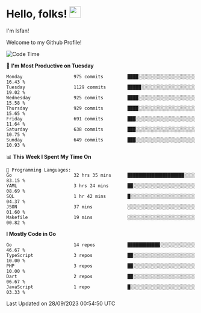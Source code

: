 # Hello, folks! <img src="https://raw.githubusercontent.com/MartinHeinz/MartinHeinz/master/wave.gif" width="30px" height="30px" />

I'm Isfan!

Welcome to my Github Profile!

<!--START_SECTION:waka-->
![Code Time](http://img.shields.io/badge/Code%20Time-2%2C938%20hrs%2045%20mins-blue)

📅 **I'm Most Productive on Tuesday** 

```text
Monday                   975 commits         ████░░░░░░░░░░░░░░░░░░░░░   16.43 % 
Tuesday                  1129 commits        █████░░░░░░░░░░░░░░░░░░░░   19.02 % 
Wednesday                925 commits         ████░░░░░░░░░░░░░░░░░░░░░   15.58 % 
Thursday                 929 commits         ████░░░░░░░░░░░░░░░░░░░░░   15.65 % 
Friday                   691 commits         ███░░░░░░░░░░░░░░░░░░░░░░   11.64 % 
Saturday                 638 commits         ███░░░░░░░░░░░░░░░░░░░░░░   10.75 % 
Sunday                   649 commits         ███░░░░░░░░░░░░░░░░░░░░░░   10.93 % 
```


📊 **This Week I Spent My Time On** 

```text
💬 Programming Languages: 
Go                       32 hrs 35 mins      █████████████████████░░░░   83.15 % 
YAML                     3 hrs 24 mins       ██░░░░░░░░░░░░░░░░░░░░░░░   08.69 % 
SQL                      1 hr 42 mins        █░░░░░░░░░░░░░░░░░░░░░░░░   04.37 % 
JSON                     37 mins             ░░░░░░░░░░░░░░░░░░░░░░░░░   01.60 % 
Makefile                 19 mins             ░░░░░░░░░░░░░░░░░░░░░░░░░   00.82 % 
```

**I Mostly Code in Go** 

```text
Go                       14 repos            ████████████░░░░░░░░░░░░░   46.67 % 
TypeScript               3 repos             ██░░░░░░░░░░░░░░░░░░░░░░░   10.00 % 
PHP                      3 repos             ██░░░░░░░░░░░░░░░░░░░░░░░   10.00 % 
Dart                     2 repos             ██░░░░░░░░░░░░░░░░░░░░░░░   06.67 % 
JavaScript               1 repo              █░░░░░░░░░░░░░░░░░░░░░░░░   03.33 % 
```




 Last Updated on 28/09/2023 00:54:50 UTC
<!--END_SECTION:waka-->

<!--
**isfanazha/isfanazha** is a ✨ _special_ ✨ repository because its `README.md` (this file) appears on your GitHub profile.

Here are some ideas to get you started:

- 🔭 I’m currently working on ...
- 🌱 I’m currently learning ...
- 👯 I’m looking to collaborate on ...
- 🤔 I’m looking for help with ...
- 💬 Ask me about ...
- 📫 How to reach me: ...
- 😄 Pronouns: ...
- ⚡ Fun fact: ...
-->

